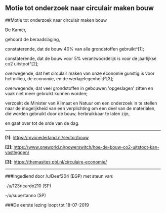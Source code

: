## Motie tot onderzoek naar circulair maken bouw 
 
##Motie tot onderzoek naar circulair maken bouw

De Kamer,

gehoord de beraadslaging,

constaterende, dat de bouw 40% van alle grondstoffen gebruikt^[1];

constaterende, dat de bouw voor 5% verantwoordelijk is voor de jaarlijkse co2 uitstoot^[2];

overwegende, dat het circulair maken van onze economie gunstig is voor het milieu, de economie, en de werkgelegenheid^[3];

overwegende, dat veel grondstoffen in gebouwen 'opgeslagen' zitten en vaak niet meer gebruikt kunnen worden;

verzoekt de Minister van Klimaat en Natuur om een onderzoek in te stellen naar de mogelijkheid van een verplichting om een deel van de materialen, die worden gebruikt door de bouw, herbruikbaar te laten zijn,

en gaat over tot de orde van de dag.

---

**[1]**: https://mvonederland.nl/sector/bouw

**[2]**: https://www.oneworld.nl/powerswitch/hoe-de-bouw-co2-uitstoot-kan-vastleggen/

**[3]**: https://themasites.pbl.nl/circulaire-economie/

---

###Ingediend door /u/Deef204 (EGP) met steun van:

-/u/123ricardo210 (SP)

-/u/supertanno (SP)

###De eerste lezing loopt tot 18-07-2019